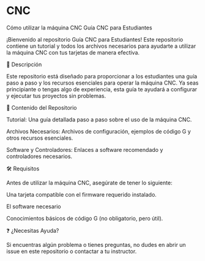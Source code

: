 # CNC
Cómo utilizar la máquina CNC
Guía CNC para Estudiantes

¡Bienvenido al repositorio Guía CNC para Estudiantes! Este repositorio contiene un tutorial y todos los archivos necesarios para ayudarte a utilizar la máquina CNC con tus tarjetas de manera efectiva.

📌 Descripción

Este repositorio está diseñado para proporcionar a los estudiantes una guía paso a paso y los recursos esenciales para operar la máquina CNC. Ya seas principiante o tengas algo de experiencia, esta guía te ayudará a configurar y ejecutar tus proyectos sin problemas.

📂 Contenido del Repositorio

Tutorial: Una guía detallada paso a paso sobre el uso de la máquina CNC.

Archivos Necesarios: Archivos de configuración, ejemplos de código G y otros recursos esenciales.

Software y Controladores: Enlaces a software recomendado y controladores necesarios.
 

🛠 Requisitos

Antes de utilizar la máquina CNC, asegúrate de tener lo siguiente:

Una tarjeta compatible con el firmware requerido instalado.

El software necesario 

Conocimientos básicos de código G (no obligatorio, pero útil).


❓ ¿Necesitas Ayuda?

Si encuentras algún problema o tienes preguntas, no dudes en abrir un issue en este repositorio o contactar a tu instructor.
